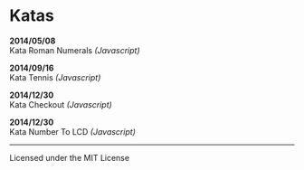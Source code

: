 # Katas

__2014/05/08__  
Kata Roman Numerals _(Javascript)_

__2014/09/16__  
Kata Tennis _(Javascript)_

__2014/12/30__  
Kata Checkout _(Javascript)_

__2014/12/30__  
Kata Number To LCD _(Javascript)_

---
Licensed under the MIT License